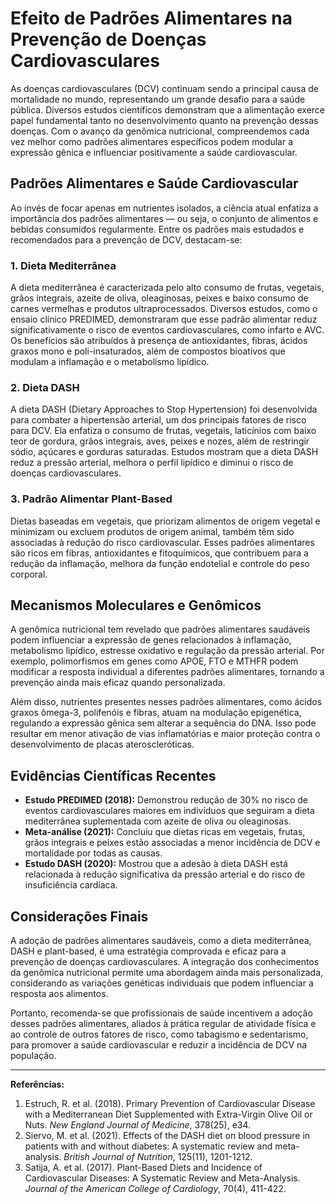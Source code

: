 
# Efeito de Padrões Alimentares na Prevenção de Doenças Cardiovasculares

As doenças cardiovasculares (DCV) continuam sendo a principal causa de mortalidade no mundo, representando um grande desafio para a saúde pública. Diversos estudos científicos demonstram que a alimentação exerce papel fundamental tanto no desenvolvimento quanto na prevenção dessas doenças. Com o avanço da genômica nutricional, compreendemos cada vez melhor como padrões alimentares específicos podem modular a expressão gênica e influenciar positivamente a saúde cardiovascular.

## Padrões Alimentares e Saúde Cardiovascular

Ao invés de focar apenas em nutrientes isolados, a ciência atual enfatiza a importância dos padrões alimentares — ou seja, o conjunto de alimentos e bebidas consumidos regularmente. Entre os padrões mais estudados e recomendados para a prevenção de DCV, destacam-se:

### 1. Dieta Mediterrânea

A dieta mediterrânea é caracterizada pelo alto consumo de frutas, vegetais, grãos integrais, azeite de oliva, oleaginosas, peixes e baixo consumo de carnes vermelhas e produtos ultraprocessados. Diversos estudos, como o ensaio clínico PREDIMED, demonstraram que esse padrão alimentar reduz significativamente o risco de eventos cardiovasculares, como infarto e AVC. Os benefícios são atribuídos à presença de antioxidantes, fibras, ácidos graxos mono e poli-insaturados, além de compostos bioativos que modulam a inflamação e o metabolismo lipídico.

### 2. Dieta DASH

A dieta DASH (Dietary Approaches to Stop Hypertension) foi desenvolvida para combater a hipertensão arterial, um dos principais fatores de risco para DCV. Ela enfatiza o consumo de frutas, vegetais, laticínios com baixo teor de gordura, grãos integrais, aves, peixes e nozes, além de restringir sódio, açúcares e gorduras saturadas. Estudos mostram que a dieta DASH reduz a pressão arterial, melhora o perfil lipídico e diminui o risco de doenças cardiovasculares.

### 3. Padrão Alimentar Plant-Based

Dietas baseadas em vegetais, que priorizam alimentos de origem vegetal e minimizam ou excluem produtos de origem animal, também têm sido associadas à redução do risco cardiovascular. Esses padrões alimentares são ricos em fibras, antioxidantes e fitoquímicos, que contribuem para a redução da inflamação, melhora da função endotelial e controle do peso corporal.

## Mecanismos Moleculares e Genômicos

A genômica nutricional tem revelado que padrões alimentares saudáveis podem influenciar a expressão de genes relacionados à inflamação, metabolismo lipídico, estresse oxidativo e regulação da pressão arterial. Por exemplo, polimorfismos em genes como APOE, FTO e MTHFR podem modificar a resposta individual a diferentes padrões alimentares, tornando a prevenção ainda mais eficaz quando personalizada.

Além disso, nutrientes presentes nesses padrões alimentares, como ácidos graxos ômega-3, polifenóis e fibras, atuam na modulação epigenética, regulando a expressão gênica sem alterar a sequência do DNA. Isso pode resultar em menor ativação de vias inflamatórias e maior proteção contra o desenvolvimento de placas ateroscleróticas.

## Evidências Científicas Recentes

- **Estudo PREDIMED (2018):** Demonstrou redução de 30% no risco de eventos cardiovasculares maiores em indivíduos que seguiram a dieta mediterrânea suplementada com azeite de oliva ou oleaginosas.
- **Meta-análise (2021):** Concluiu que dietas ricas em vegetais, frutas, grãos integrais e peixes estão associadas a menor incidência de DCV e mortalidade por todas as causas.
- **Estudo DASH (2020):** Mostrou que a adesão à dieta DASH está relacionada à redução significativa da pressão arterial e do risco de insuficiência cardíaca.

## Considerações Finais

A adoção de padrões alimentares saudáveis, como a dieta mediterrânea, DASH e plant-based, é uma estratégia comprovada e eficaz para a prevenção de doenças cardiovasculares. A integração dos conhecimentos da genômica nutricional permite uma abordagem ainda mais personalizada, considerando as variações genéticas individuais que podem influenciar a resposta aos alimentos.

Portanto, recomenda-se que profissionais de saúde incentivem a adoção desses padrões alimentares, aliados à prática regular de atividade física e ao controle de outros fatores de risco, como tabagismo e sedentarismo, para promover a saúde cardiovascular e reduzir a incidência de DCV na população.

---

**Referências:**

1. Estruch, R. et al. (2018). Primary Prevention of Cardiovascular Disease with a Mediterranean Diet Supplemented with Extra-Virgin Olive Oil or Nuts. *New England Journal of Medicine*, 378(25), e34.
2. Siervo, M. et al. (2021). Effects of the DASH diet on blood pressure in patients with and without diabetes: A systematic review and meta-analysis. *British Journal of Nutrition*, 125(11), 1201-1212.
3. Satija, A. et al. (2017). Plant-Based Diets and Incidence of Cardiovascular Diseases: A Systematic Review and Meta-Analysis. *Journal of the American College of Cardiology*, 70(4), 411-422.
```
